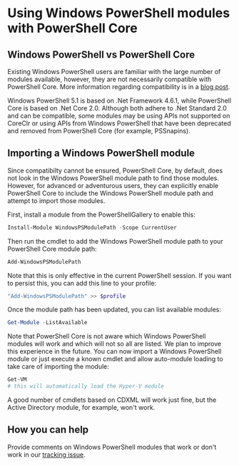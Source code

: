 # Using Windows PowerShell modules with PowerShell Core

## Windows PowerShell vs PowerShell Core

Existing Windows PowerShell users are familiar with the large number of modules available, however, they are not necessarily compatible with PowerShell Core.
More information regarding compatibility is in a [blog post](https://blogs.msdn.microsoft.com/powershell/2017/07/14/powershell-6-0-roadmap-coreclr-backwards-compatibility-and-more/).

Windows PowerShell 5.1 is based on .Net Framework 4.6.1, while PowerShell Core is based on .Net Core 2.0.
Although both adhere to .Net Standard 2.0 and can be compatible, some modules may be using APIs not supported on CoreClr or using APIs from Windows PowerShell that have been deprecated and removed from PowerShell Core (for example, PSSnapins).

## Importing a Windows PowerShell module

Since compatibilty cannot be ensured, PowerShell Core, by default, does not look in the Windows PowerShell module path to find those modules.
However, for advanced or adventurous users, they can explicitly enable PowerShell Core to include the Windows PowerShell module path and attempt to import those modules.

First, install a module from the PowerShellGallery to enable this:

```powershell
Install-Module WindowsPSModulePath -Scope CurrentUser
```

Then run the cmdlet to add the Windows PowerShell module path to your PowerShell Core module path:

```powershell
Add-WindowsPSModulePath
```

Note that this is only effective in the current PowerShell session.
If you want to persist this, you can add this line to your profile:

```powershell
"Add-WindowsPSModulePath" >> $profile
```

Once the module path has been updated, you can list available modules:

```powershell
Get-Module -ListAvailable
```

Note that PowerShell Core is not aware which Windows PowerShell modules will work and which will not so all are listed.
We plan to improve this experience in the future.
You can now import a Windows PowerShell module or just execute a known cmdlet and allow auto-module loading to take care of importing the module:

```powershell
Get-VM
# this will automatically load the Hyper-V module
```

A good number of cmdlets based on CDXML will work just fine, but the Active Directory module, for example, won't work.

## How you can help

Provide comments on Windows PowerShell modules that work or don't work in our [tracking issue](https://github.com/PowerShell/PowerShell/issues/4062).

